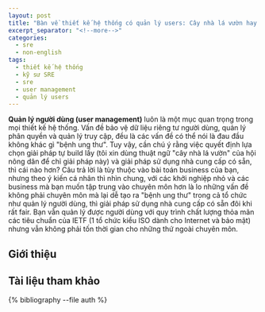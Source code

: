 ```yaml
---
layout: post
title: "Bàn về thiết kế hệ thống có quản lý users: Cây nhà lá vườn hay ăn sẵn?"
excerpt_separator: "<!--more-->"
categories:
  - sre
  - non-english
tags:
  - thiết kế hệ thống
  - kỹ sư SRE
  - sre
  - user management
  - quản lý users
---
```


__Quản lý người dùng (user management)__ luôn là một mục quan trọng trong mọi thiết kế hệ thống.
Vấn đề bảo vệ dữ liệu riêng tư người dùng, quản lý phân quyền và quản lý truy cập, đều là các vấn đề có thể nói là đau đầu không khác gì "bệnh ung thư".
Tuy vậy, cần chú ý rằng việc quyết định lựa chọn giải pháp tự build lấy (tôi xin dùng thuật ngữ "cây nhà lá vườn" của hội nông dân để chỉ giải pháp này) và giải pháp sử dụng nhà cung cấp có sẵn, thì cái nào hơn?
Câu trả lời là tùy thuộc vào bài toán business của bạn, nhưng theo ý kiến cá nhân thì nhìn chung, với các khởi nghiệp nhỏ và các business mà bạn muốn tập trung vào chuyên môn hơn là lo những vấn đề không phải chuyên môn mà lại dễ tạo ra "bệnh ung thư" trong cả tổ chức như quản lý người dùng, thì giải pháp sử dụng nhà cung cấp có sẵn đôi khi rất fair.
Bạn vẫn quản lý được người dùng với quy trình chất lượng thỏa mãn các tiêu chuẩn của IETF (1 tổ chức kiểu ISO dành cho Internet và bảo mật) nhưng vẫn không phải tốn thời gian cho những thứ ngoài chuyên môn.

## Giới thiệu


## Tài liệu tham khảo
{% bibliography --file auth %}